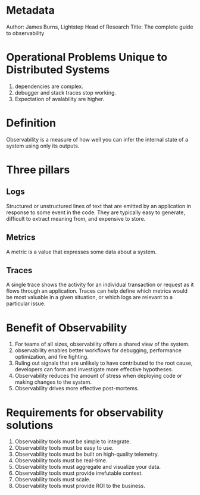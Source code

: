 # Metadata
Author: James Burns, Lightstep Head of Research
Title: The complete guide to observability

# Operational Problems Unique to Distributed Systems
1. dependencies are complex.
2. debugger and stack traces stop working.
3. Expectation of avalability are higher.

# Definition
Observability is a measure of how well you can infer the
internal state of a system using only its outputs.

# Three pillars
## Logs
Structured or unstructured lines of text that are emitted by an
application in response to some event in the code.
They are typically easy to generate, difficult to extract
meaning from, and expensive to store.
## Metrics
A metric is a value that expresses some data about a system.
## Traces
A single trace shows the activity for an individual transaction or
request as it flows through an application.
Traces can help define which metrics would be most valuable in a given
situation, or which logs are relevant to a particular issue.

# Benefit of Observability
1. For teams of all sizes, observability offers a shared view of the
system.
2. observability enables better workflows for debugging, performance optimization, and fire fighting.
3. Ruling out signals that are unlikely to have contributed to the root cause, developers can form and investigate more effective hypotheses.
4. Observability reduces the amount of stress when deploying code or
making changes to the system.
5. Observability drives more effective post-mortems.

# Requirements for observability solutions
1. Observability tools must be simple to integrate.
2. Observability tools must be easy to use.
3. Observability tools must be built on high-quality telemetry.
4. Observability tools must be real-time.
5. Observability tools must aggregate and visualize your data.
6. Observability tools must provide irrefutable context.
7. Observability tools must scale.
8. Observability tools must provide ROI to the business.

